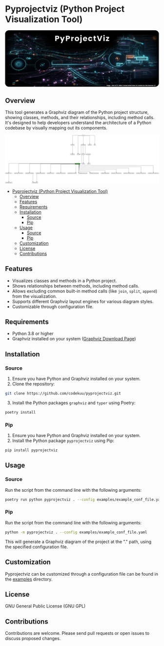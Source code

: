 # Pyprojectviz (Python Project Visualization Tool)

<p align="center">
  <img src="https://raw.githubusercontent.com/codekuu/pyprojectviz/main/docs/pyprojectviz.png" alt="PyProjectViz"/>
</p>

## Overview

This tool generates a Graphviz diagram of the Python project structure, showing classes, methods, and their relationships, including method calls. It's designed to help developers understand the architecture of a Python codebase by visually mapping out its components.

<p align="center">
  <img src="https://raw.githubusercontent.com/codekuu/pyprojectviz/main/docs/example.png" alt="PyProjectViz Example"/>
</p>

- [Pyprojectviz (Python Project Visualization Tool)](#pyprojectviz-python-project-visualization-tool)
  - [Overview](#overview)
  - [Features](#features)
  - [Requirements](#requirements)
  - [Installation](#installation)
    - [Source](#source)
    - [Pip](#pip)
  - [Usage](#usage)
    - [Source](#source-1)
    - [Pip](#pip-1)
  - [Customization](#customization)
  - [License](#license)
  - [Contributions](#contributions)

## Features

- Visualizes classes and methods in a Python project.
- Shows relationships between methods, including method calls.
- Allows excluding common built-in method calls (like `join`, `split`, `append`) from the visualization.
- Supports different Graphviz layout engines for various diagram styles.
- Customizable through configuration file.

## Requirements

- Python 3.8 or higher
- Graphviz installed on your system ([Graphviz Download Page](https://graphviz.org/download/))

## Installation

### Source

1. Ensure you have Python and Graphviz installed on your system.
2. Clone the repository:

```bash
git clone https://github.com/codekuu/pyprojectviz.git
```

3. Install the Python packages `graphviz` and `typer` using Poetry:

```bash
poetry install
```

### Pip

1. Ensure you have Python and Graphviz installed on your system.
2. Install the Python package `pyprojectviz` using Pip:

```bash
pip install pyprojectviz
```

## Usage

### Source

Run the script from the command line with the following arguments:

```bash
poetry run python pyprojectviz . --config examples/example_conf_file.yaml
```

### Pip

Run the script from the command line with the following arguments:

```bash
python -m pyprojectviz . --config examples/example_conf_file.yaml
```

This will generate a Graphviz diagram of the project at the "." path, using the specified configuration file.

## Customization

Pyprojectviz can be customized through a configuration file can be found in the [examples](examples) directory.

## License

GNU General Public License (GNU GPL)

## Contributions

Contributions are welcome. Please send pull requests or open issues to discuss proposed changes.
